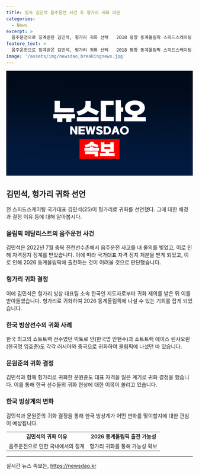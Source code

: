 ```yaml
---
title: 빙속 김민석 음주운전 사건 후 헝가리 귀화 의문
categories:
  - News
excerpt: >
  음주운전으로 징계받은 김민석, 헝가리 귀화 선택   2018 평창 동계올림픽 스피드스케이팅 메달리스트 김민석이 음주운전으로 인한 징계를 받고 헝가리로 귀화했다. 3년간 훈련을 받지 못해 2026 동계올림픽 출전이 어려울 것으로 판단했고, 헝가리 빙상 대표팀에 합류했다. 귀화한 이유와 훈련 상황을 공개하며 귀화 결정에 대한 후회를 털어놨다. 이철원 코치로부터 귀화 제의를 받아들여 김민석은 헝가리 국가대표로 2026 동계올림픽에 출전 가능하다.
feature_text: >
  음주운전으로 징계받은 김민석, 헝가리 귀화 선택   2018 평창 동계올림픽 스피드스케이팅 메달리스트 김민석이 음주운전으로 인한 징계를 받고 헝가리로 귀화했다. 3년간 훈련을 받지 못해 2026 동계올림픽 출전이 어려울 것으로 판단했고, 헝가리 빙상 대표팀에 합류했다. 귀화한 이유와 훈련 상황을 공개하며 귀화 결정에 대한 후회를 털어놨다. 이철원 코치로부터 귀화 제의를 받아들여 김민석은 헝가리 국가대표로 2026 동계올림픽에 출전 가능하다.
image: '/assets/img/newsdao_breakingnews.jpg'
---
```


<p><img src="/assets/img/newsdao_breakingnews.jpg" alt="implanttips 속보" /></p>

<h2 data-ke-size="size26">김민석, 헝가리 귀화 선언</h2>

<p data-ke-size="size16">전 스피드스케이팅 국가대표 김민석(25)이 헝가리로 귀화를 선언했다. 그에 대한 배경과 결정 이유 등에 대해 알아봅시다.</p>

<h3>올림픽 메달리스트의 음주운전 사건</h3>

<p data-ke-size="size16">김민석은 2022년 7월 충북 진천선수촌에서 음주운전 사고를 내 물의를 빚었고, 이로 인해 자격정지 징계를 받았습니다. 이에 따라 국가대표 자격 정지 처분을 받게 되었고, 이로 인해 2026 동계올림픽에 출전하는 것이 어려울 것으로 판단했습니다.</p>

<h3><b>헝가리 귀화 결정</b></h3>

<p data-ke-size="size16">이에 김민석은 헝가리 빙상 대표팀 소속 한국인 지도자로부터 귀화 제의를 받은 뒤 이를 받아들였습니다. 헝가리로 귀화하여 2026 동계올림픽에 나설 수 있는 기회를 잡게 되었습니다.</p>

<h3>한국 빙상선수의 귀화 사례</h3>

<p data-ke-size="size16">한국 최고의 쇼트트랙 선수였던 빅토르 안(한국명 안현수)과 쇼트트랙 에이스 린샤오쥔(한국명 임효준)도 각각 러시아와 중국으로 귀화하여 올림픽에 나섰던 바 있습니다.</p>

<h3>문원준의 귀화 결정</h3>

<p data-ke-size="size16">김민석과 함께 헝가리로 귀화한 문원준도 대표 자격을 잃은 계기로 귀화 결정을 했습니다. 이를 통해 한국 선수들의 귀화 현상에 대한 이목이 쏠리고 있습니다.</p>

<h3>한국 빙상계의 변화</h3>

<p data-ke-size="size16">김민석과 문원준의 귀화 결정을 통해 한국 빙상계가 어떤 변화를 맞이할지에 대한 관심이 예상됩니다.</p>

<table>
  <tbody>
    <tr>
      <td style="text-align: center; height: 17px;"><b>김민석의 귀화 이유</b></td>
      <td style="text-align: center; height: 17px;"><b>2026 동계올림픽 출전 가능성</b></td>
    </tr>
    <tr>
      <td style="text-align: center; height: 17px;">음주운전으로 인한 국내에서의 징계</td>
      <td style="text-align: center; height: 17px;">헝가리 귀화를 통해 가능성 확보</td>
    </tr>
  </tbody>
</table>

<hr data-ke-size="normal">
실시간 뉴스 속보는, <a href="https://newsdao.kr" rel="dofollow">https://newsdao.kr</a>


